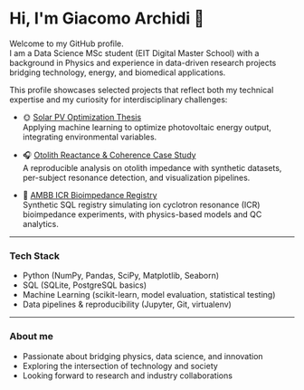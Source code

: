 # Hi, I'm Giacomo Archidi 👋

Welcome to my GitHub profile.  
I am a Data Science MSc student (EIT Digital Master School) with a background in Physics and experience in data-driven research projects bridging technology, energy, and biomedical applications.  

This profile showcases selected projects that reflect both my technical expertise and my curiosity for interdisciplinary challenges:

- 🌞 [Solar PV Optimization Thesis](https://github.com/giacomoarchidi/solar-pv-optimization-thesis)  
  Applying machine learning to optimize photovoltaic energy output, integrating environmental variables.

- 🎧 [Otolith Reactance & Coherence Case Study](https://github.com/giacomoarchidi/otolith-reactance-coherence-case-study)  
  A reproducible analysis on otolith impedance with synthetic datasets, per-subject resonance detection, and visualization pipelines.

- 🧪 [AMBB ICR Bioimpedance Registry](https://github.com/giacomoarchidi/ambb-icr-bioimpedance-registry)  
  Synthetic SQL registry simulating ion cyclotron resonance (ICR) bioimpedance experiments, with physics-based models and QC analytics.

---

### Tech Stack
- Python (NumPy, Pandas, SciPy, Matplotlib, Seaborn)  
- SQL (SQLite, PostgreSQL basics)  
- Machine Learning (scikit-learn, model evaluation, statistical testing)  
- Data pipelines & reproducibility (Jupyter, Git, virtualenv)

---

### About me
- Passionate about bridging physics, data science, and innovation  
- Exploring the intersection of technology and society  
- Looking forward to research and industry collaborations  
